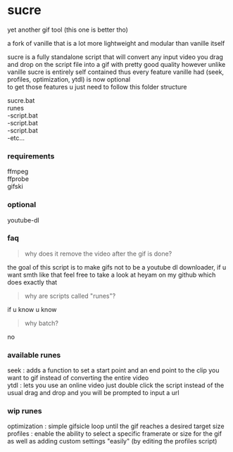 # sucre
yet another gif tool (this one is better tho)  

a fork of vanille that is a lot more lightweight and modular than vanille itself  

sucre is a fully standalone script that will convert any input video you drag and drop on the script file into a gif with pretty good quality 
however unlike vanille sucre is entirely self contained thus every feature vanille had (seek, profiles, optimization, ytdl) is now optional  
to get those features u just need to follow this folder structure  

sucre.bat  
runes    
-script.bat  
-script.bat  
-script.bat  
-etc...  

### requirements
ffmpeg  
ffprobe  
gifski  

### optional
youtube-dl

### faq
> why does it remove the video after the gif is done?

the goal of this script is to make gifs not to be a youtube dl downloader, if u want smth like that feel free to take a look at heyam on my github which does exactly that  

> why are scripts called "runes"?

if u know u know  

> why batch?

no

### available runes
seek : adds a function to set a start point and an end point to the clip you want to gif instead of converting the entire video  
ytdl : lets you use an online video just double click the script instead of the usual drag and drop and you will be prompted to input a url  

### wip runes
optimization : simple gifsicle loop until the gif reaches a desired target size
profiles : enable the ability to select a specific framerate or size for the gif as well as adding custom settings "easily" (by editing the profiles script) 
